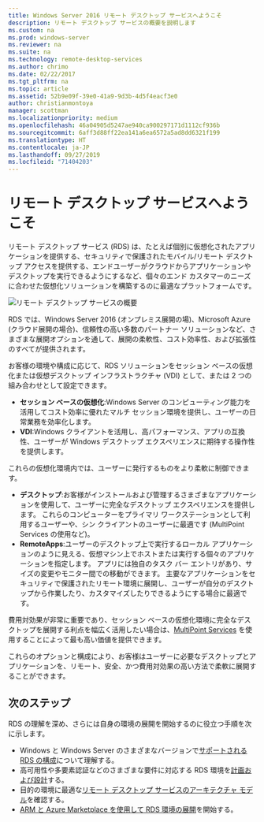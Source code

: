 ```yaml
---
title: Windows Server 2016 リモート デスクトップ サービスへようこそ
description: リモート デスクトップ サービスの概要を説明します
ms.custom: na
ms.prod: windows-server
ms.reviewer: na
ms.suite: na
ms.technology: remote-desktop-services
ms.author: chrimo
ms.date: 02/22/2017
ms.tgt_pltfrm: na
ms.topic: article
ms.assetid: 52b9e09f-39e0-41a9-9d3b-4d5f4eacf3e0
author: christianmontoya
manager: scottman
ms.localizationpriority: medium
ms.openlocfilehash: 46a04905d5247ae940ca900297171d1112cf936b
ms.sourcegitcommit: 6aff3d88ff22ea141a6ea6572a5ad8dd6321f199
ms.translationtype: HT
ms.contentlocale: ja-JP
ms.lasthandoff: 09/27/2019
ms.locfileid: "71404203"
---
```

# <a name="welcome-to-remote-desktop-services"></a>リモート デスクトップ サービスへようこそ 

リモート デスクトップ サービス (RDS) は、たとえば個別に仮想化されたアプリケーションを提供する、セキュリティで保護されたモバイル/リモート デスクトップ アクセスを提供する、エンドユーザーがクラウドからアプリケーションやデスクトップを実行できるようにするなど、個々のエンド カスタマーのニーズに合わせた仮想化ソリューションを構築するのに最適なプラットフォームです。

![リモート デスクトップ サービスの概要](./media/rds-overview.png)

RDS では、Windows Server 2016 (オンプレミス展開の場)、Microsoft Azure (クラウド展開の場合)、信頼性の高い多数のパートナー ソリューションなど、さまざまな展開オプションを通して、展開の柔軟性、コスト効率性、および拡張性のすべてが提供されます。

お客様の環境や構成に応じて、RDS ソリューションをセッション ベースの仮想化または仮想デスクトップ インフラストラクチャ (VDI) として、または 2 つの組み合わせとして設定できます。

- **セッション ベースの仮想化**:Windows Server のコンピューティング能力を活用してコスト効率に優れたマルチ セッション環境を提供し、ユーザーの日常業務を効率化します。
- **VDI**:Windows クライアントを活用し、高パフォーマンス、アプリの互換性、ユーザーが Windows デスクトップ エクスペリエンスに期待する操作性を提供します。

これらの仮想化環境内では、ユーザーに発行するものをより柔軟に制御できます。

- **デスクトップ**:お客様がインストールおよび管理するさまざまなアプリケーションを使用して、ユーザーに完全なデスクトップ エクスペリエンスを提供します。 これらのコンピューターをプライマリ ワークステーションとして利用するユーザーや、シン クライアントのユーザーに最適です (MultiPoint Services の使用など)。
- **RemoteApps**:ユーザーのデスクトップ上で実行するローカル アプリケーションのように見える、仮想マシン上でホストまたは実行する個々のアプリケーションを指定します。 アプリには独自のタスク バー エントリがあり、サイズの変更やモニター間での移動ができます。 主要なアプリケーションをセキュリティで保護されたリモート環境に展開し、ユーザーが自分のデスクトップから作業したり、カスタマイズしたりできるようにする場合に最適です。

費用対効果が非常に重要であり、セッション ベースの仮想化環境に完全なデスクトップを展開する利点を幅広く活用したい場合は、[MultiPoint Services](../multipoint-services/multipoint-services.md) を使用することによって最も高い価値を提供できます。 

これらのオプションと構成により、お客様はユーザーに必要なデスクトップとアプリケーションを、リモート、安全、かつ費用対効果の高い方法で柔軟に展開することができます。

## <a name="next-steps"></a>次のステップ

RDS の理解を深め、さらには自身の環境の展開を開始するのに役立つ手順を次に示します。
-   Windows と Windows Server のさまざまなバージョンで[サポートされる RDS の構成](rds-supported-config.md)について理解する。
-   高可用性や多要素認証などのさまざまな要件に対応する RDS 環境を[計画および設計](rds-plan-and-design.md)する。
-   目的の環境に最適な[リモート デスクトップ サービスのアーキテクチャ モデル](desktop-hosting-logical-architecture.md)を確認する。
-   [ARM と Azure Marketplace を使用して RDS 環境の展開](rds-in-azure.md)を開始する。
